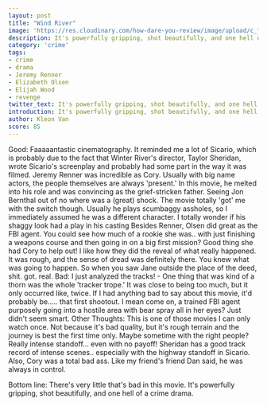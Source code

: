 ```yaml
---
layout: post
title: "Wind River"
image: 'https://res.cloudinary.com/how-dare-you-review/image/upload/c_fill,h_399,w_760/v1529184118/inside-movie-wind-river-renner-2-3-2cc2cc20-bc30-440c-88f6-1f5fdf320875.jpg'
description: It's powerfully gripping, shot beautifully, and one hell of a crime drama.
category: 'crime'
tags: 
- crime
- drama
- Jeremy Renner
- Elizabeth Olsen
- Elijah Wood
- revenge
twitter_text: It's powerfully gripping, shot beautifully, and one hell of a crime drama.
introduction: It's powerfully gripping, shot beautifully, and one hell of a crime drama.
author: Kleon Van
score: 85
---
```


Good:
Faaaaantastic cinematography. It reminded me a lot of Sicario, which is probably due to the fact that Winter River's director, Taylor Sheridan, wrote Sicario's screenplay and probably had some part in the way it was filmed.
Jeremy Renner was incredible as Cory. Usually with big name actors, the people themselves are always 'present.' In this movie, he melted into his role and was convincing as the grief-stricken father. 
Seeing Jon Bernthal out of no where was a (great) shock. The movie totally 'got' me with the switch though. Usually he plays scumbaggy assholes, so I immediately assumed he was a different character. I totally wonder if his shaggy look had a play in his casting
Besides Renner, Olsen did great as the FBI agent. You could see how much of a rookie she was.. with just finishing a  weapons course and then going in on a big first mission? Good thing she had Cory to help out!
I like how they did the reveal of what really happened. It was rough, and the sense of dread was definitely there. You knew what was going to happen. So when you saw Jane outside the place of the deed, shit. got. real. 
Bad: 
I just analyzed the tracks! - One thing that was kind of a thorn was the whole 'tracker trope.' It was close to being too much, but it only occurred like, twice.
If I had anything bad to say about this movie, it'd probably be..... that first shootout. I mean come on, a trained FBI agent purposely going into a hostile area with bear spray all in her eyes? Just didn't seem smart. 
Other Thoughts: 
This is one of those movies I can only watch once. Not because it's bad quality, but it's rough terrain and the journey is best the first time only. Maybe sometime with the right people?
Really intense standoff... even with no payoff! Sheridan has a good track record of intense scenes.. especially with the highway standoff in Sicario.
Also, Cory was a total bad ass. Like my friend's friend Dan said, he was always in control.

Bottom line: 
There's very little that's bad in this movie. It's powerfully gripping, shot beautifully, and one hell of a crime drama.